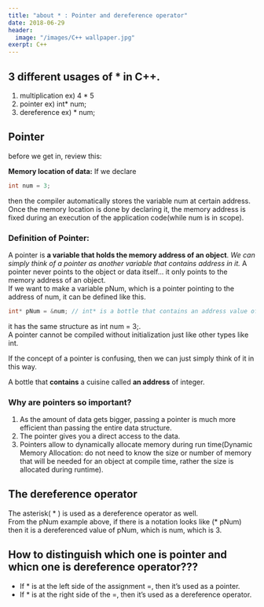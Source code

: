 ```yaml
---
title: "about * : Pointer and dereference operator"
date: 2018-06-29
header:
  image: "/images/C++ wallpaper.jpg"
exerpt: C++
---
```




## 3 different usages of * in C++.
1. multiplication    ex) 4 * 5
2. pointer    ex) int* num;
3. dereference    ex) * num;



## Pointer

before we get in, review this:

**Memory location of data:**
If we declare 
```c++
int num = 3; 
```
then the compiler automatically stores the variable num at certain address. Once the memory location is done by declaring it, the memory address is fixed during an execution of the application code(while num is in scope).


### Definition of Pointer:
A pointer is **a variable that holds the memory address of an object**. *We can simply think of a pointer as another variable that contains address in it.* A pointer never points to the object or data itself... it only points to the memory address of an object.  
If we want to make a variable pNum, which is a pointer pointing to the address of num, it can be defined like this.
```c++
int* pNum = &num; // int* is a bottle that contains an address value of some integer value, and pNum is a pointer itself, and it contains the address of num.
```
it has the same structure as int num = 3;.  
A pointer cannot be compiled without initialization just like other types like int.


If the concept of a pointer is confusing, then we can just simply think of it in this way.

A bottle that **contains** a cuisine called **an address** of integer.


### Why are pointers so important?

1. As the amount of data gets bigger, passing a pointer is much more efficient than passing the entire data structure. 
2. The pointer gives you a direct access to the data.
3. Pointers allow to dynamically allocate memory during run time(Dynamic Memory Allocation: do not need to know the size or number of memory that will be needed for an object at compile time, rather the size is allocated during runtime).



## The dereference operator

The asterisk( * ) is used as a dereference operator as well.  
From the pNum example above, if there is a notation looks like (* pNum) then it is a dereferenced value of pNum, which is num, which is 3.



## How to distinguish which one is pointer and whicn one is dereference operator???

 * If * is at the left side of the assignment =, then it’s used as a pointer.
 * If * is at the right side of the =, then it’s used as a dereference operator.
